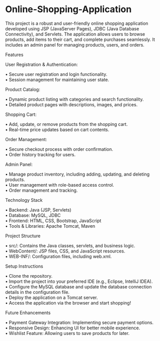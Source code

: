 # Online-Shopping-Application
 This project is a robust and user-friendly online shopping application developed using JSP (JavaServer Pages), JDBC (Java Database Connectivity), and Servlets. The application allows users to browse products, add items to their cart, and complete purchases seamlessly. It includes an admin panel for managing products, users, and orders.

Features

User Registration & Authentication:

    
• Secure user registration and login functionality.    
• Session management for maintaining user state.

Product Catalog:

    
• Dynamic product listing with categories and search functionality.    
• Detailed product pages with descriptions, images, and prices.

Shopping Cart:

    
• Add, update, or remove products from the shopping cart.    
• Real-time price updates based on cart contents.

Order Management:

    
• Secure checkout process with order confirmation.    
• Order history tracking for users.

Admin Panel:

    
• Manage product inventory, including adding, updating, and deleting products.    
• User management with role-based access control.    
• Order management and tracking.

Technology Stack

    
• Backend: Java (JSP, Servlets)    
• Database: MySQL, JDBC    
• Frontend: HTML, CSS, Bootstrap, JavaScript    
• Tools & Libraries: Apache Tomcat, Maven

Project Structure

    
• src/: Contains the Java classes, servlets, and business logic.    
• WebContent/: JSP files, CSS, and JavaScript resources.    
• WEB-INF/: Configuration files, including web.xml.

Setup Instructions

    
• Clone the repository.    
• Import the project into your preferred IDE (e.g., Eclipse, IntelliJ IDEA).    
• Configure the MySQL database and update the database connection details in the configuration file.    
• Deploy the application on a Tomcat server.    
• Access the application via the browser and start shopping!

Future Enhancements

    
• Payment Gateway Integration: Implementing secure payment options.    
• Responsive Design: Enhancing UI for better mobile experience.    
• Wishlist Feature: Allowing users to save products for later.
